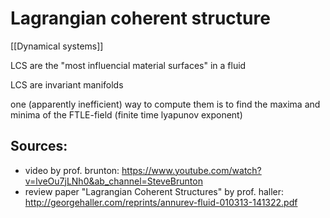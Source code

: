 # Lagrangian coherent structure

[[Dynamical systems]]

LCS are the "most influencial material surfaces" in a fluid

LCS are invariant manifolds

one (apparently inefficient) way to compute them is to find the maxima and minima of the FTLE-field (finite time lyapunov exponent) 


## Sources:
- video by prof. brunton: https://www.youtube.com/watch?v=lveOu7jLNh0&ab_channel=SteveBrunton
- review paper "Lagrangian Coherent Structures" by prof. haller: http://georgehaller.com/reprints/annurev-fluid-010313-141322.pdf

